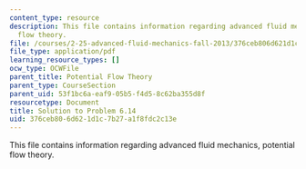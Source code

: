 ```yaml
---
content_type: resource
description: This file contains information regarding advanced fluid mechanics, potential
  flow theory.
file: /courses/2-25-advanced-fluid-mechanics-fall-2013/376ceb806d621d1c7b27a1f8fdc2c13e_MIT2_25F13_Solution6.14.pdf
file_type: application/pdf
learning_resource_types: []
ocw_type: OCWFile
parent_title: Potential Flow Theory
parent_type: CourseSection
parent_uid: 53f1bc6a-eaf9-05b5-f4d5-8c62ba355d8f
resourcetype: Document
title: Solution to Problem 6.14
uid: 376ceb80-6d62-1d1c-7b27-a1f8fdc2c13e
---
```

This file contains information regarding advanced fluid mechanics, potential flow theory.